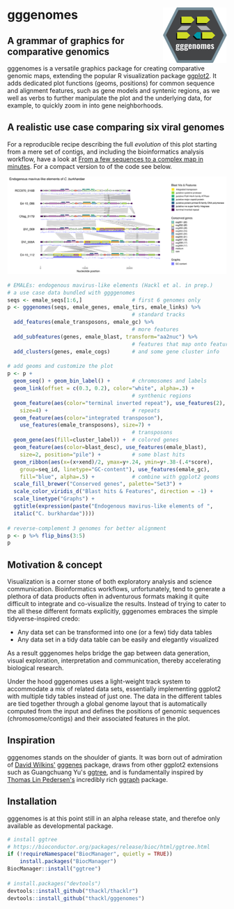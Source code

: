 # gggenomes <img src="man/figures/logo-smaller.png" align="right" />

## A grammar of graphics for comparative genomics

gggenomes is a versatile graphics package for creating comparative genomic maps,
extending the popular R visualization package
[ggplot2](https://ggplot2.tidyverse.org/). It adds dedicated plot functions
(geoms, positions) for common sequence and alignment features, such as gene
models and syntenic regions, as we well as verbs to further manipulate the plot
and the underlying data, for example, to quickly zoom in into gene
neighborhoods.

## A realistic use case comparing six viral genomes

For a reproducible recipe describing the full *evolution* of this plot starting
from a mere set of contigs, and including the bioinformatics analysis workflow,
have a look at [From a few sequences to a complex map in
minutes](https://thackl.github.io/gggenomes/articles/emales.html). For a compact
version to of the code see below.

![](man/figures/EMALEs.png)

```R
# EMALEs: endogenous mavirus-like elements (Hackl et al. in prep.)
# a use case data bundled with ggggenomes
seqs <- emale_seqs[1:6,]                # first 6 genomes only
p <- gggenomes(seqs, emale_genes, emale_tirs, emale_links) %>%
                                        # standard tracks
  add_features(emale_transposons, emale_gc) %>%
                                        # more features
  add_subfeatures(genes, emale_blast, transform="aa2nuc") %>%
                                        # features that map onto features
  add_clusters(genes, emale_cogs)       # and some gene cluster info

# add geoms and customize the plot
p <- p +
  geom_seq() + geom_bin_label() +       # chromosomes and labels
  geom_link(offset = c(0.3, 0.2), color="white", alpha=.3) +
                                        # synthenic regions
  geom_feature(aes(color="terminal inverted repeat"), use_features(2),
    size=4) +                           # repeats
  geom_feature(aes(color="integrated transposon"),
    use_features(emale_transposons), size=7) +
                                        # transposons
  geom_gene(aes(fill=cluster_label)) +  # colored genes
  geom_feature(aes(color=blast_desc), use_features(emale_blast),
    size=2, position="pile") +          # some blast hits
  geom_ribbon(aes(x=(x+xend)/2, ymax=y+.24, ymin=y+.38-(.4*score),
    group=seq_id, linetype="GC-content"), use_features(emale_gc),
    fill="blue", alpha=.5) +            # combine with ggplot2 geoms
  scale_fill_brewer("Conserved genes", palette="Set3") +
  scale_color_viridis_d("Blast hits & Features", direction = -1) +
  scale_linetype("Graphs") +
  ggtitle(expression(paste("Endogenous mavirus-like elements of ",
  italic("C. burkhardae"))))

# reverse-complement 3 genomes for better alignment
p <- p %>% flip_bins(3:5)
p
```

## Motivation & concept

Visualization is a corner stone of both exploratory analysis and science
communication. Bioinformatics workflows, unfortunately, tend to generate a
plethora of data products often in adventurous formats making it quite difficult
to integrate and co-visualize the results. Instead of trying to cater to the all
these different formats explicitly, gggenomes embraces the simple
tidyverse-inspired credo:

- Any data set can be transformed into one (or a few) tidy data tables
- Any data set in a tidy data table can be easily and elegantly visualized

As a result gggenomes helps bridge the gap between data generation, visual
exploration, interpretation and communication, thereby accelerating
biological research.

Under the hood gggenomes uses a light-weight track system to accommodate a mix
of related data sets, essentially implementing ggplot2 with multiple tidy tables
instead of just one. The data in the different tables are tied together through
a global genome layout that is automatically computed from the input and defines
the positions of genomic sequences (chromosome/contigs) and their associated
features in the plot.

## Inspiration

gggenomes stands on the shoulder of giants. It was born out of admiration of
[David Wilkins'](https://wilkox.org/)
[gggenes](https://github.com/wilkox/gggenes) package, draws from other ggplot2
extensions such as Guangchuang Yu's
[ggtree](https://guangchuangyu.github.io/software/ggtree/), and is fundamentally
inspired by [Thomas Lin Pedersen's](https://www.data-imaginist.com/about)
incredibly rich [ggraph](https://github.com/thomasp85/ggraph) package.

## Installation

gggenomes is at this point still in an alpha release state, and therefoe only
available as developmental package.

```R
# install ggtree
# https://bioconductor.org/packages/release/bioc/html/ggtree.html
if (!requireNamespace("BiocManager", quietly = TRUE))
    install.packages("BiocManager")
BiocManager::install("ggtree")

# install.packages("devtools")
devtools::install_github("thackl/thacklr")
devtools::install_github("thackl/gggenomes")
```

